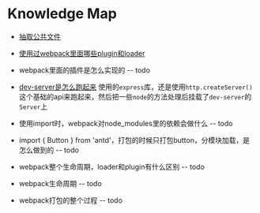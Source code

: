 
# Knowledge Map


* [抽取公共文件](./抽取公共文件.md)

* [使用过webpack里面哪些plugin和loader](./常用plugins和loaders.md)

* webpack里面的插件是怎么实现的   --  todo

* [dev-server是怎么跑起来](./浅析dev-server.md)
使用的`express`库，还是使用`http.createServer()`这个基础的api来跑起来，然后把一些`node`的方法处理后挂载了`dev-server`的`Server`上

* 使用import时，webpack对node_modules里的依赖会做什么   --  todo

* import { Button } from 'antd'，打包的时候只打包button，分模块加载，是怎么做到的    --   todo

* webpack整个生命周期，loader和plugin有什么区别    --    todo

* webpack生命周期    --    todo

* webpack打包的整个过程    --    todo

